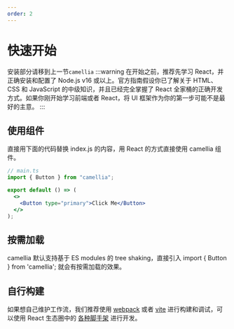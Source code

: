 ```yaml
---
order: 2
---
```


# 快速开始

安装部分请移到上一节`camellia`
:::warning
在开始之前，推荐先学习 React，并正确安装和配置了 Node.js v16 或以上。官方指南假设你已了解关于 HTML、CSS 和 JavaScript 的中级知识，并且已经完全掌握了 React 全家桶的正确开发方式。如果你刚开始学习前端或者 React，将 UI 框架作为你的第一步可能不是最好的主意。
:::

## 使用组件

直接用下面的代码替换 index.js 的内容，用 React 的方式直接使用 camellia 组件。

```jsx {5} | pure
// main.ts
import { Button } from "camellia";

export default () => (
  <>
    <Button type="primary">Click Me</Button>
  </>
);
```

## 按需加载

<Badge>camellia</Badge> 默认支持基于 ES modules 的 tree shaking，直接引入 import { Button } from 'camellia'; 就会有按需加载的效果。

## 自行构建

如果想自己维护工作流，我们推荐使用 [webpack](https://webpack.js.org) 或者 [vite](https://cn.vitejs.dev/) 进行构建和调试，可以使用 React 生态圈中的 [各种脚手架](https://github.com/enaqx/awesome-react#react-tools) 进行开发。
